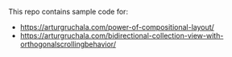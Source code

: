This repo contains sample code for:

- https://arturgruchala.com/power-of-compositional-layout/
- https://arturgruchala.com/bidirectional-collection-view-with-orthogonalscrollingbehavior/
